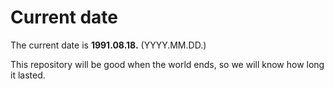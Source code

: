 # Current date

The current date is **1991.08.18.** (YYYY.MM.DD.)

This repository will be good when the world ends, so we will know how long it lasted.